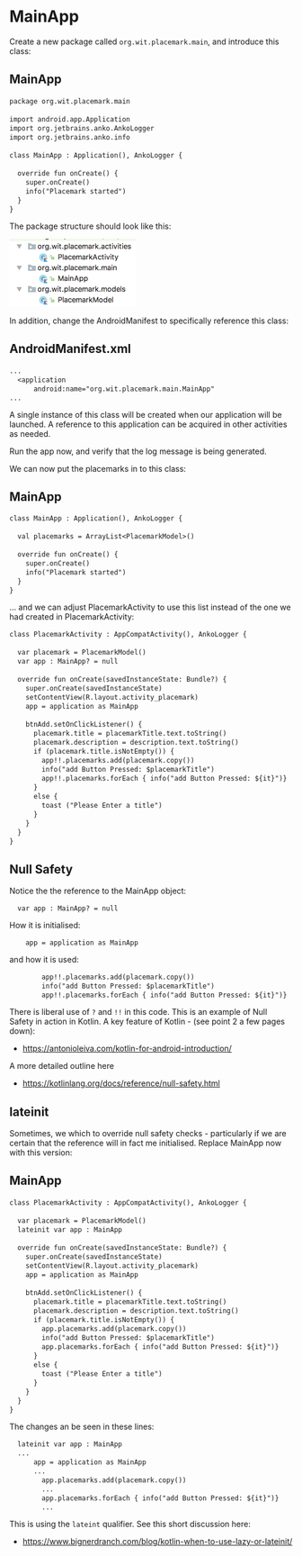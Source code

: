 # MainApp

Create a new package called `org.wit.placemark.main`, and introduce this class:

## MainApp

~~~
package org.wit.placemark.main

import android.app.Application
import org.jetbrains.anko.AnkoLogger
import org.jetbrains.anko.info

class MainApp : Application(), AnkoLogger {

  override fun onCreate() {
    super.onCreate()
    info("Placemark started")
  }
}
~~~

The package structure should look like this:

![](img/01.png)

In addition, change the AndroidManifest to specifically reference this class:

## AndroidManifest.xml

~~~
...
  <application
      android:name="org.wit.placemark.main.MainApp"
...
~~~

A single instance of this class will be created when our application will be launched. A reference to this application can be acquired in other activities as needed.

Run the app now, and verify that the log message is being generated.

We can now put the placemarks in to this class:

## MainApp

~~~
class MainApp : Application(), AnkoLogger {

  val placemarks = ArrayList<PlacemarkModel>()

  override fun onCreate() {
    super.onCreate()
    info("Placemark started")
  }
}
~~~

... and we can adjust PlacemarkActivity to use this list instead of the one we had created in PlacemarkActivity:

~~~
class PlacemarkActivity : AppCompatActivity(), AnkoLogger {

  var placemark = PlacemarkModel()
  var app : MainApp? = null

  override fun onCreate(savedInstanceState: Bundle?) {
    super.onCreate(savedInstanceState)
    setContentView(R.layout.activity_placemark)
    app = application as MainApp

    btnAdd.setOnClickListener() {
      placemark.title = placemarkTitle.text.toString()
      placemark.description = description.text.toString()
      if (placemark.title.isNotEmpty()) {
        app!!.placemarks.add(placemark.copy())
        info("add Button Pressed: $placemarkTitle")
        app!!.placemarks.forEach { info("add Button Pressed: ${it}")}
      }
      else {
        toast ("Please Enter a title")
      }
    }
  }
}
~~~

##  Null Safety

Notice the the reference to the MainApp object:

~~~
  var app : MainApp? = null
~~~

How it is initialised:

~~~
    app = application as MainApp
~~~

and how it is used:

~~~
        app!!.placemarks.add(placemark.copy())
        info("add Button Pressed: $placemarkTitle")
        app!!.placemarks.forEach { info("add Button Pressed: ${it}")}
~~~

There is liberal use of `?` and `!!` in this code. This is an example of Null Safety in action in Kotlin. A key feature of Kotlin - (see point 2 a few pages down):

- <https://antonioleiva.com/kotlin-for-android-introduction/>

A more detailed outline here 

- <https://kotlinlang.org/docs/reference/null-safety.html>

## lateinit

Sometimes, we which to override null safety checks - particularly if we are certain that the reference will in fact me initialised. Replace MainApp now with this version:

## MainApp

~~~
class PlacemarkActivity : AppCompatActivity(), AnkoLogger {

  var placemark = PlacemarkModel()
  lateinit var app : MainApp

  override fun onCreate(savedInstanceState: Bundle?) {
    super.onCreate(savedInstanceState)
    setContentView(R.layout.activity_placemark)
    app = application as MainApp

    btnAdd.setOnClickListener() {
      placemark.title = placemarkTitle.text.toString()
      placemark.description = description.text.toString()
      if (placemark.title.isNotEmpty()) {
        app.placemarks.add(placemark.copy())
        info("add Button Pressed: $placemarkTitle")
        app.placemarks.forEach { info("add Button Pressed: ${it}")}
      }
      else {
        toast ("Please Enter a title")
      }
    }
  }
}
~~~

The changes an be seen in these lines:

~~~
  lateinit var app : MainApp
  ...
      app = application as MainApp
      ... 
        app.placemarks.add(placemark.copy())
        ...
        app.placemarks.forEach { info("add Button Pressed: ${it}")}
        ...
~~~

This is using the `lateint` qualifier. See this short discussion here:

- <https://www.bignerdranch.com/blog/kotlin-when-to-use-lazy-or-lateinit/>




